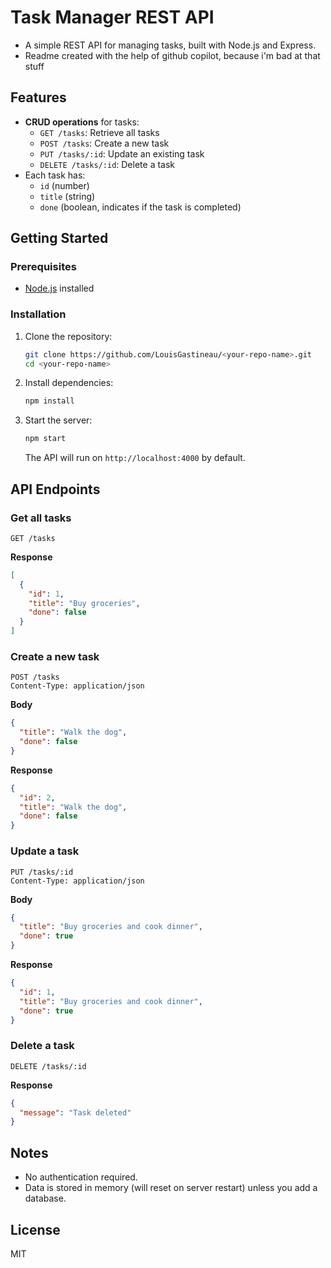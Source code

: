 # Task Manager REST API

- A simple REST API for managing tasks, built with Node.js and Express.
- Readme created with the help of github copilot, because i'm bad at that stuff

## Features

- **CRUD operations** for tasks:
  - `GET /tasks`: Retrieve all tasks
  - `POST /tasks`: Create a new task
  - `PUT /tasks/:id`: Update an existing task
  - `DELETE /tasks/:id`: Delete a task
- Each task has:
  - `id` (number)
  - `title` (string)
  - `done` (boolean, indicates if the task is completed)

## Getting Started

### Prerequisites

- [Node.js](https://nodejs.org/) installed

### Installation

1. Clone the repository:
    ```bash
    git clone https://github.com/LouisGastineau/<your-repo-name>.git
    cd <your-repo-name>
    ```
2. Install dependencies:
    ```bash
    npm install
    ```
3. Start the server:
    ```bash
    npm start
    ```
   The API will run on `http://localhost:4000` by default.

## API Endpoints

### Get all tasks

```http
GET /tasks
```
**Response**
```json
[
  {
    "id": 1,
    "title": "Buy groceries",
    "done": false
  }
]
```

### Create a new task

```http
POST /tasks
Content-Type: application/json
```
**Body**
```json
{
  "title": "Walk the dog",
  "done": false
}
```
**Response**
```json
{
  "id": 2,
  "title": "Walk the dog",
  "done": false
}
```

### Update a task

```http
PUT /tasks/:id
Content-Type: application/json
```
**Body**
```json
{
  "title": "Buy groceries and cook dinner",
  "done": true
}
```
**Response**
```json
{
  "id": 1,
  "title": "Buy groceries and cook dinner",
  "done": true
}
```

### Delete a task

```http
DELETE /tasks/:id
```
**Response**
```json
{
  "message": "Task deleted"
}
```

## Notes

- No authentication required.
- Data is stored in memory (will reset on server restart) unless you add a database.

## License

MIT
